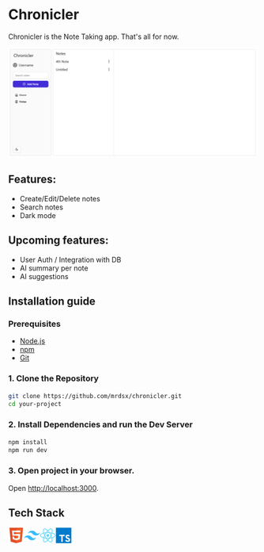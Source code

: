 # Chronicler

Chronicler is the Note Taking app. That's all for now.

![Chronicler UI](./assets/chronicler-ui.png)

## Features:

- Create/Edit/Delete notes
- Search notes
- Dark mode

## Upcoming features:

- User Auth / Integration with DB
- AI summary per note
- AI suggestions

## Installation guide

### Prerequisites

- [Node.js](https://nodejs.org/)
- [npm](https://www.npmjs.com/)
- [Git](https://git-scm.com/)

### 1. Clone the Repository

```bash
git clone https://github.com/mrdsx/chronicler.git
cd your-project
```

### 2. Install Dependencies and run the Dev Server

```bash
npm install
npm run dev
```

### 3. Open project in your browser.

Open [http://localhost:3000](http://localhost:3000/).

## Tech Stack

<div style="display: flex">
  <img src="https://github.com/devicons/devicon/blob/master/icons/html5/html5-original.svg" alt="HTML" width="32" height="32">
  <img src="https://github.com/devicons/devicon/blob/master/icons/tailwindcss/tailwindcss-original.svg" alt="TailwindCSS" width="32" height="32">
  <img src="https://github.com/devicons/devicon/blob/master/icons/react/react-original.svg" alt="React" width="32" height="32">
  <img src="https://github.com/devicons/devicon/blob/master/icons/typescript/typescript-original.svg" alt="TypeScript" width="32" height="32">
</div>

